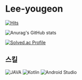 # Lee-yougeon
[![Hits](https://hits.seeyoufarm.com/api/count/incr/badge.svg?url=https%3A%2F%2Fgithub.com%2Fleeugun123&count_bg=%2379C83D&title_bg=%23555555&icon=&icon_color=%23E7E7E7&title=hits&edge_flat=false)](https://hits.seeyoufarm.com)

![Anurag's GitHub stats](https://github-readme-stats.vercel.app/api?username=leeugun123&theme=merko&show_icons=true)

[![Solved.ac Profile](http://mazassumnida.wtf/api/v2/generate_badge?boj=leeugun123)](https://solved.ac/leeugun123/)

## 스킬

![JAVA](https://img.shields.io/badge/Java-007396.svg?&style=for-the-badge&logo=Java%20&logoColor=white)
![Kotlin](https://img.shields.io/badge/Kotlin-7F52FF.svg?&style=for-the-badge&logo=Kotlin%20&logoColor=white)
![Android Studio](https://img.shields.io/badge/Android%20Studio-3DDC84.svg?&style=for-the-badge&logo=Android%20Studio&logoColor=white)

